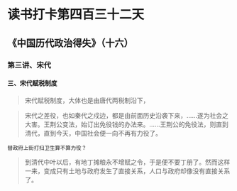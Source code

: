 读书打卡第四百三十二天
===

《中国历代政治得失》（十六）
---
### 第三讲、宋代

#### 三、宋代赋税制度

> 宋代赋税制度，大体也是由唐代两税制沿下，

> 宋代之差役，也如秦代之戍边，都是由前面历史沿袭下来，……遂为社会之大害。王荆公变法，始订出免役钱的办法来。……王荆公的免役法，则直到清代，直到今天，中国社会便一向不再有力役了。
```
替政府上街打扫卫生算不算力役？
```
> 到清代中叶以后，有地丁摊粮永不增赋之令，于是便不要丁册了。然而这样一来，变成只有土地与政府发生了直接关系，人口与政府却像没有直接关系了。